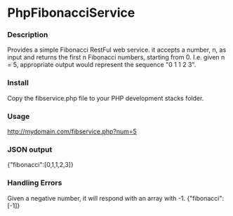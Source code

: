 # PhpFibonacciService

### Description ###

Provides a simple Fibonacci RestFul web service. it accepts a number, n, as input and returns the first n Fibonacci numbers, starting from 0. I.e. given n = 5, appropriate output would represent the sequence "0 1 1 2 3".

### Install ###

Copy the fibservice.php file to your PHP development stacks folder.

### Usage ###

http://mydomain.com/fibservice.php?num=5

### JSON output ###

{"fibonacci":[0,1,1,2,3]}

###  Handling Errors ### 

Given a negative number, it will respond with an array with -1.
{"fibonacci":[-1]}




